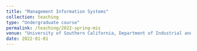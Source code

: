 ```yaml
---
title: "Management Information Systems"
collection: teaching
type: "Undergraduate course"
permalink: /teaching/2022-spring-mis
venue: "University of Southern California, Department of Industrial and Systems Engineering"
date: 2022-01-01
---
```

